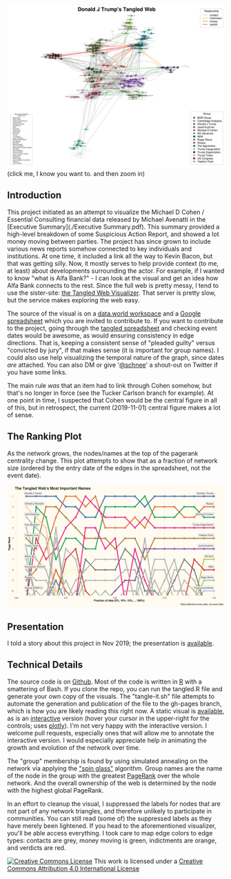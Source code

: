 
[![A tangled web](./tangled.png)](./tangled.png)
(click me, I know you want to. and then zoom in)

## Introduction

This project initiated as an attempt to visualize the Michael D Cohen / Essential Consulting financial data released by Michael Avenatti in the [Executive Summary](./Executive Summary.pdf). This summary provided a high-level breakdown of some Suspicious Action Report, and showed a lot money moving between parties. The project has since grown to include various news reports somehow connected to key individuals and institutions. At one time, it included a link all the way to Kevin Bacon, but that was getting silly. Now, it mostly serves to help provide context (to me, at least) about developments surrounding the actor. For example, if I wanted to know "what is Alfa Bank?" - I can look at the visual and get an idea how Alfa Bank connects to the rest. Since the full web is pretty messy, I tend to use the sister-site: [the Tangled Web Visualizer](http://schnee.world:81/myapps/tangler). That server is pretty slow, but the service makes exploring the web easy.

The source of the visual is on a [data.world workspace](https://data.world/schnee/tangledweb) and a [Google spreadsheet](https://docs.google.com/spreadsheets/d/119L80r1ZVgBgN0qDI-ovMb6s40iVFg3TWW15uqsxfBk/edit#gid=0) which you are invited to contribute to. If you want to contribute to the project, going through the [tangled spreadsheet](https://docs.google.com/spreadsheets/d/119L80r1ZVgBgN0qDI-ovMb6s40iVFg3TWW15uqsxfBk/edit#gid=0) and checking event dates would be awesome, as would ensuring consistency in edge directions. That is, keeping a consistent sense of "pleaded guilty" versus "convicted by jury", if that makes sense (it is important for group names). I could also use help visualizing the temporal nature of the graph, since dates _are_ attached. You can also DM or give '[@schnee](https://twitter.com/schnee)' a shout-out on Twitter if you have some links.

The main rule _was_ that an item had to link through Cohen somehow, but that's no longer in force (see the Tucker Carlson branch for example). At one point in time, I suspected that Cohen would be the central figure in all of this, but in retrospect, the current (2019-11-01) central figure makes a lot of sense. 

## The Ranking Plot

As the network grows, the nodes/names at the top of the pagerank centrality change. This plot attempts to show that as a fraction of network size (ordered by the entry date of the edges in the spreadsheet, not the event date).

[![The Top Ten](./rankings.png)](./rankings.png)

## Presentation

I told a story about this project in Nov 2019; the presentation is [available](presentations/Tangled-Web-20191119.pdf).

## Technical Details

The source code is on [Github](https://github.com/schnee/tangled). Most of the code is written in [R](https://www.r-project.org/) with a smattering of Bash. If you clone the repo, you can run the tangled.R file and generate your own copy of the visuals. The "tangle-it.sh" file attempts to automate the generation and publication of the file to the gh-pages branch, which is how you are likely reading this right now. A static visual is [available](./tangled.png), as is an [interactive](./tg.html) version (hover your cursor in the upper-right for the controls; uses [plotly](https://plot.ly/)). I'm not very happy with the interactive version. I welcome pull requests, especially ones that will allow me to annotate the interactive version. I would especially appreciate help in animating the growth and evolution of the network over time.

The "group" membership is found by using simulated annealing on the network via applying the ["spin glass"](http://arxiv.org/abs/cond-mat/0603718) algorithm. Group names are the name of the node in the group with the greatest [PageRank](http://infolab.stanford.edu/~backrub/google.html) over the whole network. And the overall ownership of the web is determined by the node with the highest global PageRank.

In an effort to cleanup the visual, I suppressed the labels for nodes that are not part of any network triangles, and therefore unlikely to participate in communities. You can still read (some of) the suppressed labels as they have merely been lightened. If you head to the aforementioned visualizer, you'll be able access everything. I took care to map edge colors to edge types: contacts are grey, money moving is green, indictments are orange, and verdicts are red.


[![Creative Commons License](https://i.creativecommons.org/l/by/4.0/88x31.png)](http://creativecommons.org/licenses/by/4.0/)
This work is licensed under a [Creative Commons Attribution 4.0 International License](http://creativecommons.org/licenses/by/4.0/)
